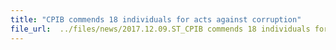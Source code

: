 ```yaml
---
title: "CPIB commends 18 individuals for acts against corruption"
file_url:  ../files/news/2017.12.09.ST_CPIB commends 18 individuals for acts against corruption2.pdf
---
```

